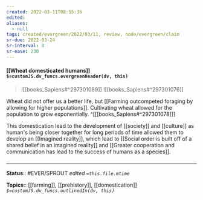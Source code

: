 ```yaml
---
created: 2022-03-11T08:55:36 
edited: 
aliases:
  - null
tags: created/evergreen/2022/03/11, review, node/evergreen/claim
sr-due: 2022-03-24
sr-interval: 8
sr-ease: 230
---
```


#### [[Wheat domesticated humans]] `$=customJS.dv_funcs.evergreenHeader(dv, this)`

> ![[books_Sapiens#^297301089]]
> ![[books_Sapiens#^297301076]]

Wheat did not offer us a better life, but [[Farming outcompeted foraging by allowing for higher populations]]. Cultivating wheat allowed for the population to grow exponentially.
^[[[books_Sapiens#^297301078]]]

This domestication lead to the development of [[society]] and [[culture]] as human's being closer together for long periods of time allowed them to develop an [[Imagined reality]], which lead to [[Social order is built off of a shared belief in an imagined reality]] and [[Greater cooperation and communication has lead to the success of humans as a species]].

### <hr class="footnote"/>

**Status**:: #EVER/SPROUT
*edited `=this.file.mtime`*

**Topics**:: [[farming]], [[prehistory]], [[domestication]]
*`$=customJS.dv_funcs.outlinedIn(dv, this)`*
